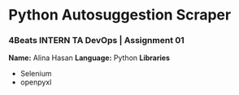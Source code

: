 ﻿# Python Autosuggestion Scraper
### 4Beats INTERN TA DevOps | Assignment 01
**Name:** Alina Hasan
**Language:** Python
**Libraries**
* Selenium
* openpyxl
